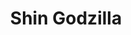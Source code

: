 ---
title: "Shin Godzilla"
year: 2016
rating: 3.5
stars: "★★★½"
rewatched: false
permalink: "shin-godzilla"
watched_on: 2021-10-09
---
